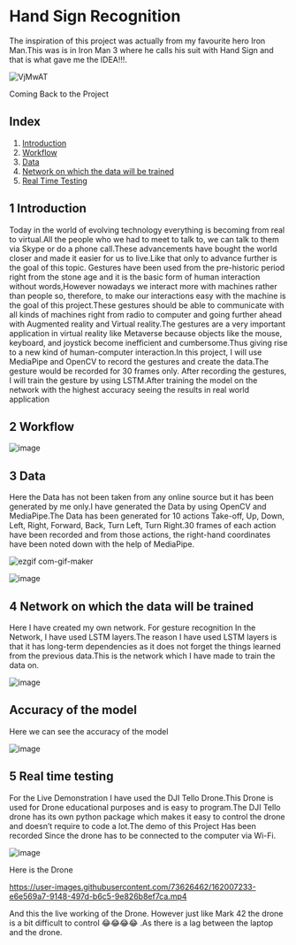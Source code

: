# Hand Sign Recognition 

The inspiration of this project was actually from my favourite hero Iron Man.This was is in Iron Man 3 where he calls his suit with Hand Sign and  that is what gave me the IDEA!!!.

![VjMwAT](https://user-images.githubusercontent.com/73626462/161976138-6e667337-c4b0-4934-9a7e-b36c71cca5c7.gif)

Coming Back to the Project 

## Index
1. [Introduction](#Introduction)
2. [Workflow](#Workflow)
3. [Data](#Data)
4. [Network on which the data will be trained](#Network-on-which-the-data-will-be-trained)
5. [Real Time Testing](#Real-Time-Testing)

## 1 Introduction
Today in the world of evolving technology everything is becoming from real to virtual.All the people who we had to meet to talk to, we can talk to them via Skype or do a phone call.These advancements have bought the world closer and made it easier for us to live.Like that only to advance further is the goal of this topic.
Gestures have been used from the pre-historic period right from the stone age and  it is the basic form of human interaction without words,However nowadays we interact more with machines rather than people so, therefore, to make our interactions easy with the machine is the goal of this project.These gestures should be able to communicate with all kinds of machines right from radio to computer and going further ahead with Augmented reality and Virtual reality.The gestures are a very important application in virtual reality like Metaverse because objects like the mouse, keyboard, and joystick become inefficient and cumbersome.Thus giving rise to a new kind of human-computer interaction.In this project, I will use MediaPipe and OpenCV to record the gestures and create the data.The gesture would be recorded for 30 frames only.
After recording the gestures, I will train the gesture by using LSTM.After training the model on the network with the highest accuracy seeing the results in real world application  

## 2 Workflow
![image](https://user-images.githubusercontent.com/73626462/161989537-3a81f963-d871-4849-892b-e2abfc10d03b.png)

## 3 Data
Here the Data has not been taken from any online source but it has been generated by me only.I have generated the Data by using OpenCV and MediaPipe.The Data has been generated for 10 actions Take-off, Up, Down, Left, Right, Forward, Back, Turn Left, Turn Right.30 frames of each action have been recorded and from those actions, the right-hand coordinates have been noted down with the help of MediaPipe.

![ezgif com-gif-maker](https://user-images.githubusercontent.com/73626462/161993915-5773a372-695a-444a-908b-a2a885568fa7.gif)

![image](https://user-images.githubusercontent.com/73626462/161999953-e53f96b4-2907-4719-b5dd-5c214900d45a.png)

## 4 Network on which the data will be trained
Here I have created my own network. For gesture recognition In the Network, I have used LSTM layers.The reason I have used LSTM layers is that it has long-term dependencies as it does not forget the things learned from the previous data.This is the network which I have made to train the data on.

![image](https://user-images.githubusercontent.com/73626462/162001439-bb0936f2-eb99-462a-832d-4473970f1acf.png)

## Accuracy of the model 
Here we can see the accuracy of the model

![image](https://user-images.githubusercontent.com/73626462/162001574-4cc9144d-eb76-4090-9e40-0b53861a77cf.png)

## 5 Real time testing
For the Live Demonstration I have used the DJI Tello Drone.This Drone is used for Drone educational purposes and is easy to program.The DJI Tello drone has its own python package which makes it easy to control the drone and doesn’t require to code a lot.The demo of this Project Has been recorded Since the drone has to be connected to the computer via Wi-Fi.

![image](https://user-images.githubusercontent.com/73626462/162005490-6f4a661f-96d6-4a59-8195-86687f43d521.png)

Here is the Drone

https://user-images.githubusercontent.com/73626462/162007233-e6e569a7-9148-497d-b6c5-9e826b8ef7ca.mp4

And this the live working of the Drone. However just like Mark 42 the drone is a bit difficult to control 😂😂😂😂 .As there is a lag between the laptop and the drone.








